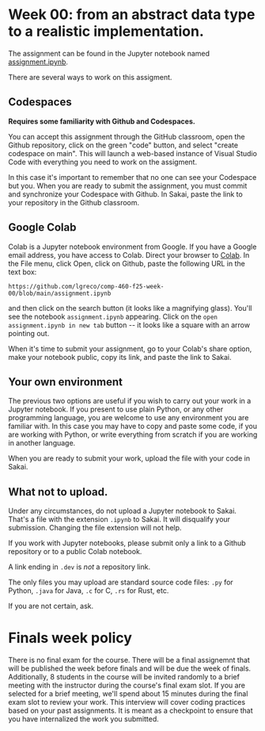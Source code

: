 # Week 00: from an abstract data type to a realistic implementation.

The assignment can be found in the Jupyter notebook named [assignment.ipynb](./assignment.ipynb).

There are several ways to work on this assigment.

## Codespaces

**Requires some familiarity with Github and Codespaces.**

You can accept this assignment through the GitHub classroom, open the Github repository, click on the green "code" button, and select "create codespace on main". This will launch a web-based instance of Visual Studio Code with everything you need to work on the assigment.

In this case it's important to remember that no one can see your Codespace but you. When you are ready to submit the assignment, you must commit and synchronize your Codespace with Github. In Sakai, paste the link to your repository in the Github classroom.

## Google Colab

Colab is a Jupyter notebook environment from Google. If you have a Google email address, you have access to Colab. Direct your browser to [Colab](https://colab.research.google.com/). In the File menu, click Open, click on Github, paste the following URL in the text box:
```text
https://github.com/lgreco/comp-460-f25-week-00/blob/main/assignment.ipynb
```
and then click on the search button (it looks like a magnifying glass). You'll see the notebook `assignment.ipynb` appearing. Click on the `open assignment.ipynb in new tab` button -- it looks like a square with an arrow pointing out.

When it's time to submit your assignment, go to your Colab's share option, make your notebook public, copy its link, and paste the link to Sakai.

## Your own environment

The previous two options are useful if you wish to carry out your work in a Jupyter notebook. If you present to use plain Python, or any other programming language, you are welcome to use any environment you are familiar with. In this case you may have to copy and paste some code, if you are working with Python, or write everything from scratch if you are working in another language.

When you are ready to submit your work, upload the file with your code in Sakai.

## What not to upload.

Under any circumstances, do not upload a Jupyter notebook to Sakai. That's a file with the extension `.ipynb` to Sakai. It will disqualify your submission. Changing the file extension will not help.

If you work with Jupyter notebooks, please submit only a link to a Github repository or to a public Colab notebook.

A link ending in `.dev` is *not* a repository link.

The only files you may upload are standard source code files: `.py` for Python, `.java` for Java, `.c` for C, `.rs` for Rust, etc.

If you are not certain, ask.

# Finals week policy

There is no final exam for the course. There will be a final assignemnt that will be published the week before finals and will be due the week of finals. Additionally, 8 students in the course will be invited randomly to a brief meeting with the instructor during the course's final exam slot. If you are selected for a brief meeting, we'll spend about 15 minutes during the final exam slot to review your work. This interview will cover coding practices based on your past assignments. It is meant as a checkpoint to ensure that you have internalized the work you submitted.